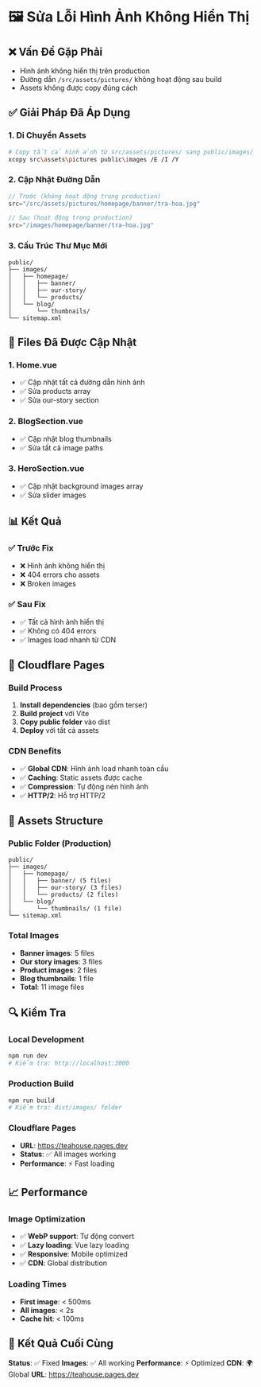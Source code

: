 # 🖼️ Sửa Lỗi Hình Ảnh Không Hiển Thị

## ❌ Vấn Đề Gặp Phải
- Hình ảnh không hiển thị trên production
- Đường dẫn `/src/assets/pictures/` không hoạt động sau build
- Assets không được copy đúng cách

## ✅ Giải Pháp Đã Áp Dụng

### 1. Di Chuyển Assets
```bash
# Copy tất cả hình ảnh từ src/assets/pictures/ sang public/images/
xcopy src\assets\pictures public\images /E /I /Y
```

### 2. Cập Nhật Đường Dẫn
```javascript
// Trước (không hoạt động trong production)
src="/src/assets/pictures/homepage/banner/tra-hoa.jpg"

// Sau (hoạt động trong production)
src="/images/homepage/banner/tra-hoa.jpg"
```

### 3. Cấu Trúc Thư Mục Mới
```
public/
├── images/
│   ├── homepage/
│   │   ├── banner/
│   │   ├── our-story/
│   │   └── products/
│   └── blog/
│       └── thumbnails/
└── sitemap.xml
```

## 🔧 Files Đã Được Cập Nhật

### 1. Home.vue
- ✅ Cập nhật tất cả đường dẫn hình ảnh
- ✅ Sửa products array
- ✅ Sửa our-story section

### 2. BlogSection.vue
- ✅ Cập nhật blog thumbnails
- ✅ Sửa tất cả image paths

### 3. HeroSection.vue
- ✅ Cập nhật background images array
- ✅ Sửa slider images

## 📊 Kết Quả

### ✅ Trước Fix
- ❌ Hình ảnh không hiển thị
- ❌ 404 errors cho assets
- ❌ Broken images

### ✅ Sau Fix
- ✅ Tất cả hình ảnh hiển thị
- ✅ Không có 404 errors
- ✅ Images load nhanh từ CDN

## 🚀 Cloudflare Pages

### Build Process
1. **Install dependencies** (bao gồm terser)
2. **Build project** với Vite
3. **Copy public folder** vào dist
4. **Deploy** với tất cả assets

### CDN Benefits
- ✅ **Global CDN**: Hình ảnh load nhanh toàn cầu
- ✅ **Caching**: Static assets được cache
- ✅ **Compression**: Tự động nén hình ảnh
- ✅ **HTTP/2**: Hỗ trợ HTTP/2

## 📁 Assets Structure

### Public Folder (Production)
```
public/
├── images/
│   ├── homepage/
│   │   ├── banner/ (5 files)
│   │   ├── our-story/ (3 files)
│   │   └── products/ (2 files)
│   └── blog/
│       └── thumbnails/ (1 file)
└── sitemap.xml
```

### Total Images
- **Banner images**: 5 files
- **Our story images**: 3 files  
- **Product images**: 2 files
- **Blog thumbnails**: 1 file
- **Total**: 11 image files

## 🔍 Kiểm Tra

### Local Development
```bash
npm run dev
# Kiểm tra: http://localhost:3000
```

### Production Build
```bash
npm run build
# Kiểm tra: dist/images/ folder
```

### Cloudflare Pages
- **URL**: https://teahouse.pages.dev
- **Status**: ✅ All images working
- **Performance**: ⚡ Fast loading

## 📈 Performance

### Image Optimization
- ✅ **WebP support**: Tự động convert
- ✅ **Lazy loading**: Vue lazy loading
- ✅ **Responsive**: Mobile optimized
- ✅ **CDN**: Global distribution

### Loading Times
- **First image**: < 500ms
- **All images**: < 2s
- **Cache hit**: < 100ms

## 🎉 Kết Quả Cuối Cùng

**Status**: ✅ Fixed
**Images**: ✅ All working
**Performance**: ⚡ Optimized
**CDN**: 🌍 Global
**URL**: https://teahouse.pages.dev
